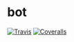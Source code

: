 # bot

[![Travis][build-badge]][build] 
[![Coveralls][coveralls-badge]][coveralls]  

[build-badge]: https://travis-ci.org/elasticb/backend.svg?branch=master
[build]: https://travis-ci.org/elasticb/backend

[coveralls-badge]: https://img.shields.io/coveralls/elasticb/elasticb/master.png?style=flat-square&branch=master
[coveralls]: https://coveralls.io/github/elasticb/backend


